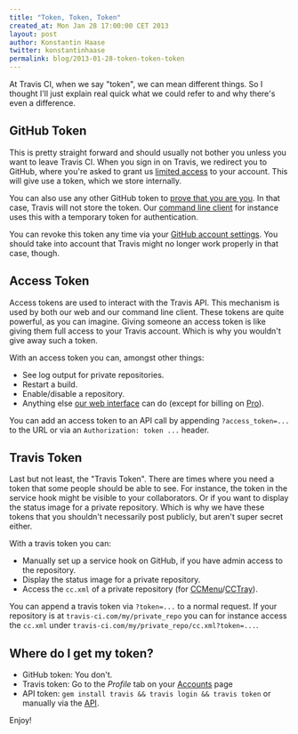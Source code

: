 ```yaml
---
title: "Token, Token, Token"
created_at: Mon Jan 28 17:00:00 CET 2013
layout: post
author: Konstantin Haase
twitter: konstantinhaase
permalink: blog/2013-01-28-token-token-token
---
```


At Travis CI, when we say "token", we can mean different things. So I thought I'll just explain real quick what we could refer to and why there's even a difference.

## GitHub Token

This is pretty straight forward and should usually not bother you unless you want to leave Travis CI. When you sign in on Travis, we redirect you to GitHub, where you're asked to grant us [limited access](blog/2013-01-08-new-github-scope) to your account. This will give use a token, which we store internally.

You can also use any other GitHub token to [prove that you are you](https://api.travis-ci.org/docs/#POST%20/auth/github). In that case, Travis will not store the token. Our [command line client](https://github.com/travis-ci/travis) for instance uses this with a temporary token for authentication.

You can revoke this token any time via your [GitHub account settings](https://github.com/settings/applications). You should take into account that Travis might no longer work properly in that case, though.

## Access Token

Access tokens are used to interact with the Travis API. This mechanism is used by both our web and our command line client. These tokens are quite powerful, as you can imagine. Giving someone an access token is like giving them full access to your Travis account. Which is why you wouldn't give away such a token.

With an access token you can, amongst other things:

* See log output for private repositories.
* Restart a build.
* Enable/disable a repository.
* Anything else [our web interface](https://travis-ci.org) can do (except for billing on [Pro](http://travis-ci.com)).

You can add an access token to an API call by appending `?access_token=...` to the URL or via an `Authorization: token ...` header.

## Travis Token

Last but not least, the "Travis Token". There are times where you need a token that some people should be able to see. For instance, the token in the service hook might be visible to your collaborators. Or if you want to display the status image for a private repository. Which is why we have these tokens that you shouldn't necessarily post publicly, but aren't super secret either.

With a travis token you can:

* Manually set up a service hook on GitHub, if you have admin access to the repository.
* Display the status image for a private repository.
* Access the `cc.xml` of a private repository (for [CCMenu](http://ccmenu.sourceforge.net/)/[CCTray](http://confluence.public.thoughtworks.org/display/CCNET/CCTray)).

You can append a travis token via `?token=...` to a normal request. If your repository is at `travis-ci.com/my/private_repo` you can for instance access the `cc.xml` under `travis-ci.com/my/private_repo/cc.xml?token=...`.

## Where do I get my token?

* GitHub token: You don't.
* Travis token: Go to the *Profile* tab on your [Accounts](https://travis-ci.org/profile) page
* API token: `gem install travis && travis login && travis token` or manually via the [API](https://api.travis-ci.org).

Enjoy!